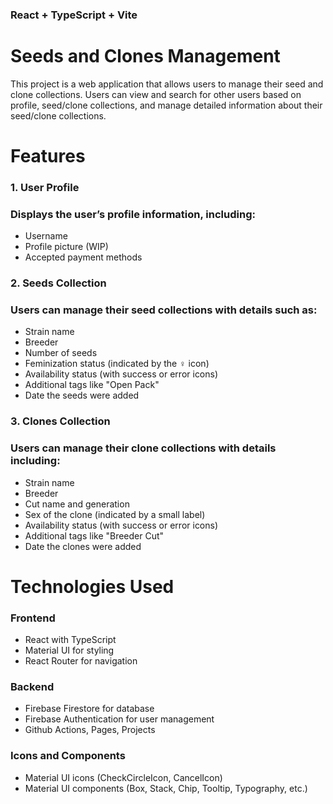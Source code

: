 ### React + TypeScript + Vite

# Seeds and Clones Management

This project is a web application that allows users to manage their seed and clone collections. Users can view and search for other users based on profile, seed/clone collections, and manage detailed information about their seed/clone collections.

# Features

### 1. User Profile

### Displays the user’s profile information, including:

- Username
- Profile picture (WIP)
- Accepted payment methods

### 2. Seeds Collection

### Users can manage their seed collections with details such as:

- Strain name
- Breeder
- Number of seeds
- Feminization status (indicated by the ♀ icon)
- Availability status (with success or error icons)
- Additional tags like "Open Pack"
- Date the seeds were added

### 3. Clones Collection

### Users can manage their clone collections with details including:

- Strain name
- Breeder
- Cut name and generation
- Sex of the clone (indicated by a small label)
- Availability status (with success or error icons)
- Additional tags like "Breeder Cut"
- Date the clones were added

# Technologies Used

### Frontend

- React with TypeScript
- Material UI for styling
- React Router for navigation

### Backend

- Firebase Firestore for database
- Firebase Authentication for user management
- Github Actions, Pages, Projects

### Icons and Components

- Material UI icons (CheckCircleIcon, CancelIcon)
- Material UI components (Box, Stack, Chip, Tooltip, Typography, etc.)
